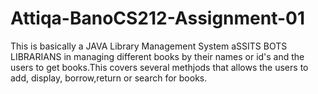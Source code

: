 # Attiqa-BanoCS212-Assignment-01
This is basically a JAVA Library Management System aSSITS BOTS LIBRARIANS in managing different books by their names or id's and the users to get books.This covers several methjods that allows the users to add, display, borrow,return or search for books. 
